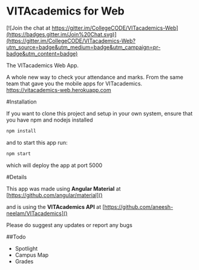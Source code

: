 # VITAcademics for Web

[![Join the chat at https://gitter.im/CollegeCODE/VITacademics-Web](https://badges.gitter.im/Join%20Chat.svg)](https://gitter.im/CollegeCODE/VITacademics-Web?utm_source=badge&utm_medium=badge&utm_campaign=pr-badge&utm_content=badge)


The VITacademics Web App.

A whole new way to check your attendance and marks.
From the same team that gave you the mobile apps for VITacademics.
https://vitacademics-web.herokuapp.com

#Installation

If you want to clone this project and setup in your own system, ensure that you have npm and nodejs installed

```bash
npm install
```

and to start this app run:

```bash
npm start
```

which will deploy the app at port 5000

#Details

This app was made using **Angular Material** at [https://github.com/angular/material]()

and is using the **VITAcademics API** at  [https://github.com/aneesh-neelam/VITacademics]()


Please do suggest any updates or report any bugs

##Todo

- Spotlight
- Campus Map
- Grades
